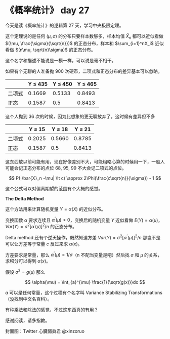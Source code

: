 # 《概率统计》 day 27

今天是读《概率统计》的逻辑第 27 天，学习中央极限定理。

这个定理说的是任何 $(\mu, \sigma)$ 的分布只要样本数够多，样本均值 $\bar{X}_n$ 都可以近似看做 $(\mu, \frac{\sigma}{\sqrt{n}})$ 的正态分布，样本和 $\sum_{i=1}^nX_i$ 近似看做 $(n\mu, \sqrt{n}\sigma)$ 的正态分布。

这个名字和描述不能说是一模一样，可以说是毫不相干。

如果有个无聊的人准备抛 900 次硬币，二项式和正态分布的差异基本可以忽略。

||Y ≤ 435|Y ≤ 450|Y ≤ 465|
|--|--|--|--|
|二项式|0.1669|0.5133|0.8493|
|正态|0.1587|0.5|0.8413|

这个人抛到 36 次的时候，因为比想象的更无聊放弃了，这时候有差异但不多

||Y ≤ 15|Y ≤ 18|Y ≤ 21|
|--|--|--|--|
|二项式|0.2025|0.5660|0.8785|
|正态|0.1587|0.5|0.8413|

这东西放以前可能有用，现在好像差别不大，可能粗略心算的时候用一下，一般人可能会记正态分布的点位 68, 95, 99 不大会记二项式的点位。

$$
P(|\bar{X}_n -\mu| \lt c) \approx 2\Phi(\frac{c\sqrt{n}}{\sigma}) - 1
$$

这个公式可以对偏离期望的范围有个大概的感觉。

**The Delta Method**

这个方法用来计算随机变量 $Y=\alpha(X)$ 的近似分布。

变换函数 $\alpha$ 要求连续且 $\alpha^{'}(\mu) \ne 0$，变换后的随机变量 $Y$ 近似看做 $E(Y) = \alpha(\mu)$，$Var(Y) = \sigma^2[\alpha^{'}(\mu)]^2/n$ 的正态分布。

Delta method 还有个逆天操作，既然知道方差 $Var(Y) = \sigma^2[\alpha^{'}(\mu)]^2/n$ 那岂不是可以让方差等于常量 $c$ 反过来求 $\alpha(x)$。

方差要求是常量，那么 $\alpha^{'}(\mu) = 1/\sigma$（n 不配当变量是吧）然后找 $\sigma$ 和 $\mu$ 的关系，求积分可以得到 $\alpha(x)$。

假设 $\sigma^2 = g(\mu)$ 那么

$$
\alpha(\mu) = \int_{a}^{\mu} \frac{1}{\sqrt{g(x)}}dx
$$

$a$ 可以是任何常量，这个过程有个名字叫 Variance Stabilizing Transformations（没找到中文名百科）。

有种乘法和除法的感觉，不过这东西真的有用？

感谢阅读，请多指教。

封面图：Twitter 心臓弱眞君 @xinzoruo